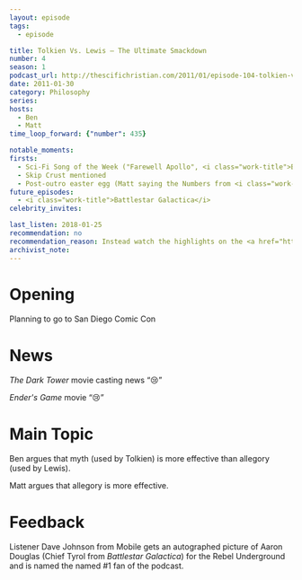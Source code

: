 ```yaml
---
layout: episode
tags:
  - episode

title: Tolkien Vs. Lewis – The Ultimate Smackdown
number: 4
season: 1
podcast_url: http://thescifichristian.com/2011/01/episode-104-tolkien-vs-lewis-the-ultimate-smackdown/
date: 2011-01-30
category: Philosophy
series: 
hosts:
  - Ben
  - Matt
time_loop_forward: {"number": 435}

notable_moments:
firsts: 
  - Sci-Fi Song of the Week ("Farewell Apollo", <i class="work-title">Battlestar Galactica</i>)
  - Skip Crust mentioned
  - Post-outro easter egg (Matt saying the Numbers from <i class="work-title">LOST</i>)
future_episodes: 
  - <i class="work-title">Battlestar Galactica</i>
celebrity_invites: 

last_listen: 2018-01-25
recommendation: no
recommendation_reason: Instead watch the highlights on the <a href="https://www.youtube.com/watch?v=qGIErCzLlfI">YouTube video</a>. Ben at least later regrets doing this show in a debate format; both hosts were more focused on winning than on discussion. This doesn't make it a bad episode, but it could have been better.
archivist_note: 
---
```

# Opening
Planning to go to San Diego Comic Con



# News
<i class="work-title">The Dark Tower</i> movie casting news <q class="archivist inline">😢</i>

<i class="work-title">Ender's Game</i> movie <q class="archivist inline">😢</i>



# Main Topic
Ben argues that myth (used by Tolkien) is more effective than allegory (used by Lewis).

Matt argues that allegory is more effective.



# Feedback
Listener Dave Johnson from Mobile gets an autographed picture of Aaron Douglas (Chief Tyrol from <i class="work-title">Battlestar Galactica</i>) for the Rebel Underground and is named the named #1 fan of the podcast.